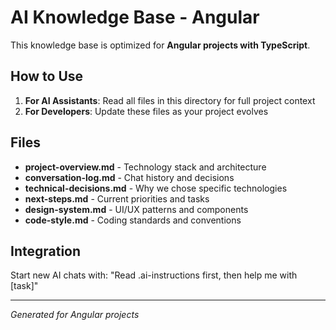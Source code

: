 # AI Knowledge Base - Angular

This knowledge base is optimized for **Angular projects with TypeScript**.

## How to Use

1. **For AI Assistants**: Read all files in this directory for full project context
2. **For Developers**: Update these files as your project evolves

## Files

- **project-overview.md** - Technology stack and architecture
- **conversation-log.md** - Chat history and decisions  
- **technical-decisions.md** - Why we chose specific technologies
- **next-steps.md** - Current priorities and tasks
- **design-system.md** - UI/UX patterns and components
- **code-style.md** - Coding standards and conventions

## Integration

Start new AI chats with: "Read .ai-instructions first, then help me with [task]"

---

*Generated for Angular projects*
